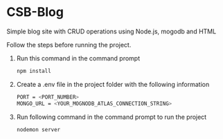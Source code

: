 # CSB-Blog
Simple blog site with CRUD operations using Node.js, mogodb and HTML

Follow the steps before running the project.

 1. Run this command in the command prompt
    ```bash
    npm install
    ```
    
 2. Create a .env file in the project folder with the following information
    ```bash
    PORT = <PORT_NUMBER>
    MONGO_URL = <YOUR_MOGNODB_ATLAS_CONNECTION_STRING>
    ```

 3. Run following command in the command prompt to run the project
    ```bash
    nodemon server
    ```

